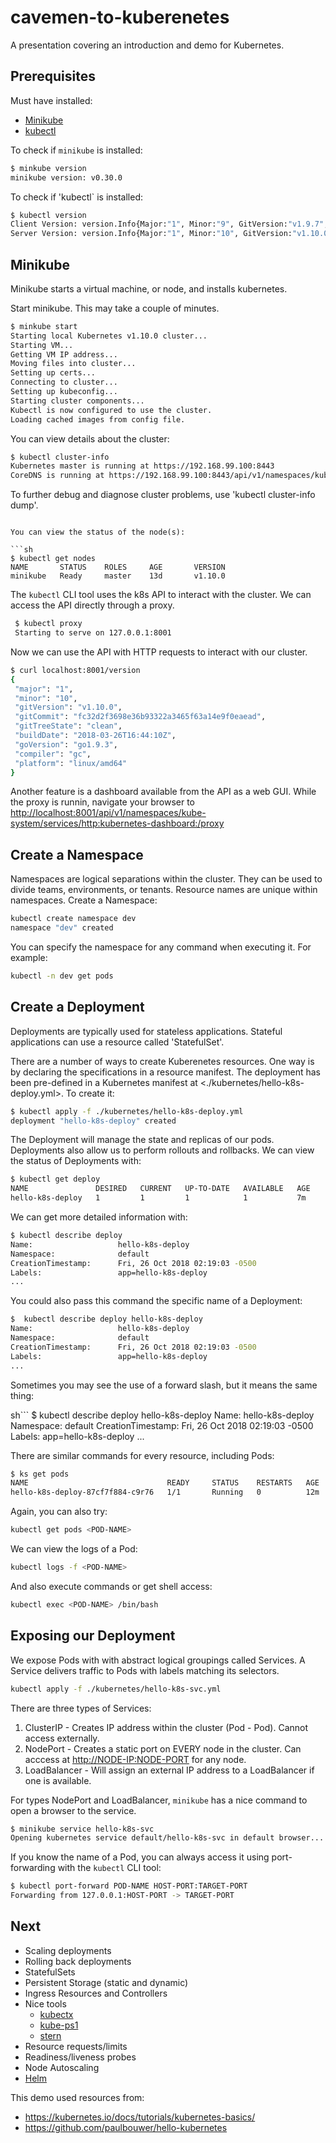 # cavemen-to-kuberenetes
A presentation covering an introduction and demo for Kubernetes.

## Prerequisites

Must have installed:
- [Minikube](https://github.com/kubernetes/minikube)
- [kubectl](https://kubernetes.io/docs/tasks/tools/install-kubectl/)

To check if `minikube` is installed:

```sh
$ minkube version
minikube version: v0.30.0
```

To check if 'kubectl` is installed:

```sh
$ kubectl version
Client Version: version.Info{Major:"1", Minor:"9", GitVersion:"v1.9.7", GitCommit:"dd5e1a2978fd0b97d9b78e1564398aeea7e7fe92", GitTreeState:"clean", BuildDate:"2018-04-19T00:05:56Z", GoVersion:"go1.9.3", Compiler:"gc", Platform:"darwin/amd64"}
Server Version: version.Info{Major:"1", Minor:"10", GitVersion:"v1.10.0", GitCommit:"fc32d2f3698e36b93322a3465f63a14e9f0eaead", GitTreeState:"clean", BuildDate:"2018-03-26T16:44:10Z", GoVersion:"go1.9.3", Compiler:"gc", Platform:"linux/amd64"}
```

## Minikube
Minikube starts a virtual machine, or node, and installs kubernetes.

Start minikube. This may take a couple of minutes.

```sh
$ minkube start
Starting local Kubernetes v1.10.0 cluster...
Starting VM...
Getting VM IP address...
Moving files into cluster...
Setting up certs...
Connecting to cluster...
Setting up kubeconfig...
Starting cluster components...
Kubectl is now configured to use the cluster.
Loading cached images from config file.
```

You can view details about the cluster:

```sh
$ kubectl cluster-info
Kubernetes master is running at https://192.168.99.100:8443
CoreDNS is running at https://192.168.99.100:8443/api/v1/namespaces/kube-system/services/kube-dns:dns/proxy
```

To further debug and diagnose cluster problems, use 'kubectl cluster-info dump'.
```

You can view the status of the node(s):

```sh
$ kubectl get nodes
NAME       STATUS    ROLES     AGE       VERSION
minikube   Ready     master    13d       v1.10.0
```

The `kubectl` CLI tool uses the k8s API to interact with the cluster.
We can access the API directly through a proxy.

```sh
 $ kubectl proxy
 Starting to serve on 127.0.0.1:8001
 ```

 Now we can use the API with HTTP requests to interact with our cluster.

 ```sh
 $ curl localhost:8001/version
 {
  "major": "1",
  "minor": "10",
  "gitVersion": "v1.10.0",
  "gitCommit": "fc32d2f3698e36b93322a3465f63a14e9f0eaead",
  "gitTreeState": "clean",
  "buildDate": "2018-03-26T16:44:10Z",
  "goVersion": "go1.9.3",
  "compiler": "gc",
  "platform": "linux/amd64"
}
```


Another feature is a dashboard available from the API as a web GUI.
While the proxy is runnin, navigate your browser to
<http://localhost:8001/api/v1/namespaces/kube-system/services/http:kubernetes-dashboard:/proxy>

## Create a Namespace
Namespaces are logical separations within the cluster.
They can be used to divide teams, environments, or tenants.
Resource names are unique within namespaces.
Create a Namespace:

```sh
kubectl create namespace dev
namespace "dev" created
```

You can specify the namespace for any command when executing it. For example:

```sh
kubectl -n dev get pods
```

## Create a Deployment
Deployments are typically used for stateless applications.
Stateful applications can use a resource called 'StatefulSet'.

There are a number of ways to create Kuberenetes resources.
One way is by declaring the specifications in a resource manifest.
The deployment has been pre-defined in a Kubernetes manifest at
<./kubernetes/hello-k8s-deploy.yml>.
To create it:

```sh
$ kubectl apply -f ./kubernetes/hello-k8s-deploy.yml
deployment "hello-k8s-deploy" created
```

The Deployment will manage the state and replicas of our pods.
Deployments also allow us to perform rollouts and rollbacks.
We can view the status of Deployments with:

```sh
$ kubectl get deploy
NAME               DESIRED   CURRENT   UP-TO-DATE   AVAILABLE   AGE
hello-k8s-deploy   1         1         1            1           7m
```

We can get more detailed information with:
```sh
$ kubectl describe deploy
Name:                   hello-k8s-deploy
Namespace:              default
CreationTimestamp:      Fri, 26 Oct 2018 02:19:03 -0500
Labels:                 app=hello-k8s-deploy
...
```

You could also pass this command the specific name of a Deployment:

```sh
$  kubectl describe deploy hello-k8s-deploy
Name:                   hello-k8s-deploy
Namespace:              default
CreationTimestamp:      Fri, 26 Oct 2018 02:19:03 -0500
Labels:                 app=hello-k8s-deploy
...
```

Sometimes you may see the use of a forward slash, but it means the same thing:

sh```
$ kubectl describe deploy hello-k8s-deploy
Name:                   hello-k8s-deploy
Namespace:              default
CreationTimestamp:      Fri, 26 Oct 2018 02:19:03 -0500
Labels:                 app=hello-k8s-deploy
...

There are similar commands for every resource, including Pods:

```sh
$ ks get pods
NAME                               READY     STATUS    RESTARTS   AGE
hello-k8s-deploy-87cf7f884-c9r76   1/1       Running   0          12m
```

Again, you can also try:

```sh
kubectl get pods <POD-NAME>
```

We can view the logs of a Pod:

```sh
kubectl logs -f <POD-NAME>
```

And also execute commands or get shell access:

```sh
kubectl exec <POD-NAME> /bin/bash
```

## Exposing our Deployment
We expose Pods with with abstract logical groupings called Services.
A Service delivers traffic to Pods with labels matching its selectors.

```sh
kubectl apply -f ./kubernetes/hello-k8s-svc.yml
```

There are three types of Services:
1. ClusterIP - Creates IP address within the cluster (Pod - Pod). Cannot access
   externally.
2. NodePort - Creates a static port on EVERY node in the cluster. Can acccess at
   <http://NODE-IP:NODE-PORT> for any node.
3. LoadBalancer - Will assign an external IP address to a LoadBalancer if one is
   available.

For types NodePort and LoadBalancer, `minikube` has a nice command to open a
browser to the service.

```sh
$ minikube service hello-k8s-svc
Opening kubernetes service default/hello-k8s-svc in default browser...
```

If you know the name of a Pod, you can always access it using port-forwarding
with the `kubectl` CLI tool:

```sh
$ kubectl port-forward POD-NAME HOST-PORT:TARGET-PORT
Forwarding from 127.0.0.1:HOST-PORT -> TARGET-PORT
```

## Next
- Scaling deployments
- Rolling back deployments
- StatefulSets
- Persistent Storage (static and dynamic)
- Ingress Resources and Controllers
- Nice tools
    - [kubectx](https://github.com/ahmetb/kubectx)
    - [kube-ps1](https://github.com/jonmosco/kube-ps1)
    - [stern](https://github.com/wercker/stern)
- Resource requests/limits
- Readiness/liveness probes
- Node Autoscaling
- [Helm](https://github.com/helm/helm)

This demo used resources from:
- https://kubernetes.io/docs/tutorials/kubernetes-basics/
- https://github.com/paulbouwer/hello-kubernetes
